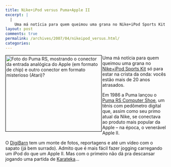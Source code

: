 ```yaml
---
title: Nike+iPod versus Puma+Apple II
excerpt: |
  |
    Uma má notícia para quem queimou uma grana no Nike+iPod Sports Kit só para estar na crista da onda: vocês estão mais de 20 anos atrasados. Em 1986 a Puma lançou o Puma RS Computer Shoe, um tênis com pedômetro...
layout: post
comments: true
permalink: /archives/2007/04/nikeipod_versus.html/
categories:
---
```

<img title="Foto do Puma RS, mostrando o conector da entrada analógica do Apple (em formato de chip) e outro conector em formato misterioso (Atari)?" src="//chester.me/archives/img/pumars.jpg" width="300" height="238" align="left" style="margin-right:2px" border="1" />Uma má notícia para quem queimou uma grana no [Nike+iPod Sports Kit][1] só para estar na crista da onda: vocês estão mais de 20 anos atrasados.

Em 1986 a Puma lançou o [Puma RS Computer Shoe][2], um tênis com pedômetro digital que, assim como seu primo atual da Nike, se conectava ao produto mais popular da Apple &#8211; na época, o venerável Apple II.

O [DigiBarn][3] tem um monte de fotos, reportagens e até um vídeo com o sapato (já bem surrado). Admito que é mais fácil fazer jogging carregando um iPod do que um Apple II. Mas com o primeiro não dá pra descansar jogando uma partida de [Karateka][4]&#8230;

 [1]: http://www.apple.com/ipod/nike/
 [2]: http://www.digibarn.com/collections/weirdstuff/computer-tennis-shoes/puma.html
 [3]: http://www.digibarn.com/collections/weirdstuff/computer-tennis-shoes/index.html
 [4]: http://www.mobygames.com/game/apple2/karateka/screenshots
